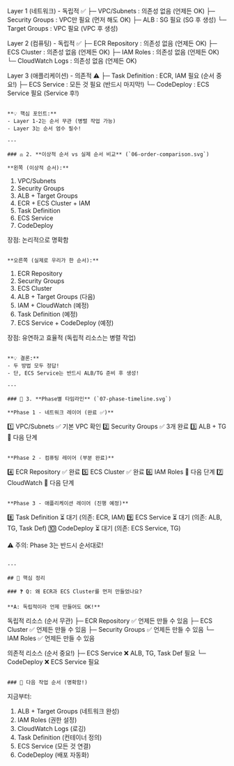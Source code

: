 Layer 1 (네트워크) - 독립적 ✅
├─ VPC/Subnets        : 의존성 없음 (언제든 OK)
├─ Security Groups    : VPC만 필요 (먼저 해도 OK)
├─ ALB               : SG 필요 (SG 후 생성)
└─ Target Groups     : VPC 필요 (VPC 후 생성)

Layer 2 (컴퓨팅) - 독립적 ✅
├─ ECR Repository    : 의존성 없음 (언제든 OK)
├─ ECS Cluster       : 의존성 없음 (언제든 OK)
├─ IAM Roles         : 의존성 없음 (언제든 OK)
└─ CloudWatch Logs   : 의존성 없음 (언제든 OK)

Layer 3 (애플리케이션) - 의존적 ⚠️
├─ Task Definition   : ECR, IAM 필요 (순서 중요!)
├─ ECS Service       : 모든 것 필요 (반드시 마지막!)
└─ CodeDeploy        : ECS Service 필요 (Service 후!)
```

**💡 핵심 포인트:**
- Layer 1-2는 순서 무관 (병렬 작업 가능)
- Layer 3는 순서 엄수 필수!

---

### ⚖️ 2. **이상적 순서 vs 실제 순서 비교** (`06-order-comparison.svg`)

**왼쪽 (이상적 순서):**
```
1. VPC/Subnets
2. Security Groups
3. ALB + Target Groups
4. ECR + ECS Cluster + IAM
5. Task Definition
6. ECS Service
7. CodeDeploy

장점: 논리적으로 명확함
```

**오른쪽 (실제로 우리가 한 순서):**
```
1. ECR Repository
2. Security Groups
3. ECS Cluster
4. ALB + Target Groups (다음)
5. IAM + CloudWatch (예정)
6. Task Definition (예정)
7. ECS Service + CodeDeploy (예정)

장점: 유연하고 효율적 (독립적 리소스는 병렬 작업)
```

**💡 결론:**
- 두 방법 모두 정답!
- 단, ECS Service는 반드시 ALB/TG 준비 후 생성!

---

### 📅 3. **Phase별 타임라인** (`07-phase-timeline.svg`)

**Phase 1 - 네트워크 레이어 (완료 ✅)**
```
1️⃣ VPC/Subnets      ✅ 기본 VPC 확인
2️⃣ Security Groups  ✅ 3개 완료
3️⃣ ALB + TG         🔄 다음 단계
```

**Phase 2 - 컴퓨팅 레이어 (부분 완료)**
```
4️⃣ ECR Repository   ✅ 완료
5️⃣ ECS Cluster      ✅ 완료
6️⃣ IAM Roles        🔄 다음 단계
7️⃣ CloudWatch       🔄 다음 단계
```

**Phase 3 - 애플리케이션 레이어 (진행 예정)**
```
8️⃣ Task Definition  ⏳ 대기 (의존: ECR, IAM)
9️⃣ ECS Service      ⏳ 대기 (의존: ALB, TG, Task Def)
🔟 CodeDeploy        ⏳ 대기 (의존: ECS Service, TG)

⚠️ 주의: Phase 3는 반드시 순서대로!
```

---

## 🎯 핵심 정리

### ❓ Q: 왜 ECR과 ECS Cluster를 먼저 만들었나요?

**A: 독립적이라 언제 만들어도 OK!**
```
독립적 리소스 (순서 무관)
├─ ECR Repository    ✅ 언제든 만들 수 있음
├─ ECS Cluster       ✅ 언제든 만들 수 있음
├─ Security Groups   ✅ 언제든 만들 수 있음
└─ IAM Roles         ✅ 언제든 만들 수 있음

의존적 리소스 (순서 중요!)
├─ ECS Service       ❌ ALB, TG, Task Def 필요
└─ CodeDeploy        ❌ ECS Service 필요
```

### 📌 다음 작업 순서 (명확함!)
```
지금부터:
1. ALB + Target Groups (네트워크 완성)
2. IAM Roles (권한 설정)
3. CloudWatch Logs (로깅)
4. Task Definition (컨테이너 정의)
5. ECS Service (모든 것 연결)
6. CodeDeploy (배포 자동화)